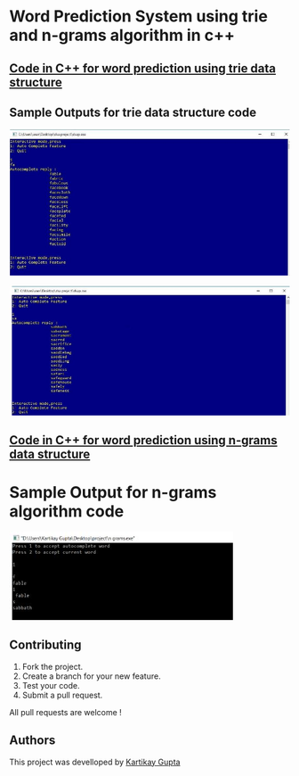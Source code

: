 # Word Prediction System using trie and n-grams algorithm in c++

## [Code in C++ for word prediction using trie data structure](https://github.com/Kartikay77/Resume/blob/main/DSA_PROJECT/dsa%20Trie%20code.cpp)

## Sample Outputs for trie data structure code 

![1st Output for trie data structure](https://github.com/Kartikay77/Resume/blob/main/DSA_PROJECT/Trie%20output1.JPG?raw=true)

![2nd Output for trie data structure](https://github.com/Kartikay77/Resume/blob/main/DSA_PROJECT/Trie%20output2.JPG?raw=true)



## [Code in C++ for word prediction using n-grams data structure](https://github.com/Kartikay77/Resume/blob/main/DSA_PROJECT/dsa%20n-grams%20code.cpp)

# Sample Output for n-grams algorithm code

![Output for n-grams algorithm](https://github.com/Kartikay77/Resume/blob/main/DSA_PROJECT/n-grams%20output1.JPG?raw=true)


## Contributing
1. Fork the project.
2. Create a branch for your new feature.
3. Test your code.
5. Submit a pull request.

All pull requests are welcome !

## Authors
This project was develloped by [Kartikay Gupta](https://github.com/Kartikay77)
